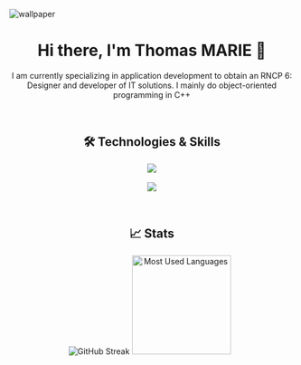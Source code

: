 ![wallpaper](https://github.com/user-attachments/assets/1368ae3b-691c-4c9c-a463-aaa4699bae06)

<h1 align="center">Hi there, I'm Thomas MARIE 👋</h1>
<p align="center">
  I am currently specializing in application development to obtain an RNCP 6: Designer and developer of IT solutions. I mainly do object-oriented programming in C++
</p>
<br/>
<h2 align="center">🛠 Technologies & Skills</h2>
<p align="center">
  <a href="https://skillicons.dev">
    <img src="https://skillicons.dev/icons?i=c,cpp,docker,html,css,mysql" />
    <br/>
    <br/>
    <img src="https://skillicons.dev/icons?i=js,ts,react,php,git" />
  </a>
</p>
  <br/>
<h2 align="center">📈 Stats</h2>
<p align="center">
    <img alt="GitHub Streak" src="https://streak-stats.demolab.com?user=fidget836&theme=shadow-red&date_format=M%20j%5B%2C%20Y%5D&mode=weekly&card_width=334&card_height=175" />
    <img height=175 alt="Most Used Languages" src="https://github-readme-stats.vercel.app/api/top-langs/?username=fidget836&theme=shadow_red&layout=compact" />&nbsp;&nbsp;
</p>
